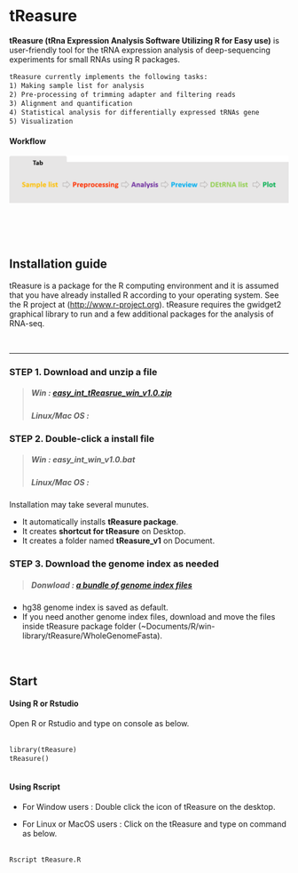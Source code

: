 
<br/>
<br/>
<br/>
<br/>

# tReasure

**tReasure (tRna Expression Analysis Software Utilizing R for Easy use)** is user-friendly tool for the tRNA expression analysis of deep-sequencing experiments for small RNAs using R packages. 

    tReasure currently implements the following tasks:
    1) Making sample list for analysis
    2) Pre-processing of trimming adapter and filtering reads
    3) Alignment and quantification
    4) Statistical analysis for differentially expressed tRNAs gene
    5) Visualization 


  #### Workflow
   ![Flow](https://github.com/jinoklee/tReasure/blob/master/inst/extdata/flow.png?raw=true)
   
<br/>
<br/>
<br/>


## Installation guide

tReasure is a package for the R computing environment and it is assumed that you have already installed R according to your operating system. See the R project at (http://www.r-project.org). tReasure requires the gwidget2 graphical library to run and a few additional packages for the analysis of RNA-seq. 

<br/>


***

### **STEP 1.** Download and unzip a file
   > ##### Win : [easy_int_tReasrue_win_v1.0.zip](https://www.dropbox.com/s/gnq144mputz4fdm/easy_int_win_v1.0.zip?dl=0)
   > ##### Linux/Mac OS : 
### **STEP 2.** Double-click a install file 
   > ##### Win : easy_int_win_v1.0.bat
   > ##### Linux/Mac OS : 
Installation may take several munutes. 
+ It automatically installs **tReasure package**.
+ It creates **shortcut for tReasure** on Desktop. 
+ It creates a folder named **tReasure_v1** on Document. 
### **STEP 3.** Download the genome index as needed
   > ##### Donwload : [a bundle of genome index files](https://www.dropbox.com/sh/1aikvdszjlvncic/AADzL8G55ayI3lRfzZ6LYjvPa?dl=0)
+ hg38 genome index is saved as default.
+ If you need another genome index files, download and move the files inside tReasure package folder (~Documents/R/win-library/tReasure/WholeGenomeFasta).


<br/>

## Start

#### Using R or Rstudio

Open R or Rstudio and type on console as below.
<pre>
<code>
library(tReasure)
tReasure()
</code>
</pre>

#### Using Rscript 
+ For Window users  : Double click the icon of tReasure on the desktop.

+ For Linux or MacOS users : Click on the tReasure and type on command as below.
<pre>
<code>
Rscript tReasure.R
</code>
</pre>

